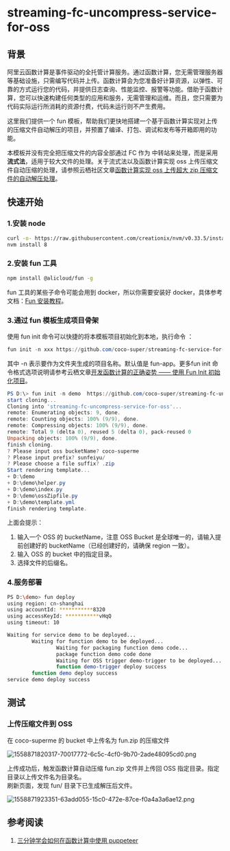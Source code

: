 # streaming-fc-uncompress-service-for-oss
<a name="Qr5Fy"></a>
## 背景

阿里云函数计算是事件驱动的全托管计算服务。通过函数计算，您无需管理服务器等基础设施，只需编写代码并上传。函数计算会为您准备好计算资源，以弹性、可靠的方式运行您的代码，并提供日志查询、性能监控、报警等功能。借助于函数计算，您可以快速构建任何类型的应用和服务，无需管理和运维。而且，您只需要为代码实际运行所消耗的资源付费，代码未运行则不产生费用。

这里我们提供一个 fun 模板，帮助我们更快地搭建一个基于函数计算实现对上传的压缩文件自动解压的项目，并预置了编译、打包、调试和发布等开箱即用的功能。

本模板并没有完全把压缩文件的内容全部通过 FC 作为 中转站来处理，而是采用**流式法**，适用于较大文件的处理。关于流式法以及函数计算实现 oss 上传压缩文件自动压缩的处理，请参照云栖社区文章[函数计算实现 oss 上传超大 zip 压缩文件的自动解压处理](https://yq.aliyun.com/articles/680958)。

<a name="QqxEg"></a>
## 快速开始

<a name="lGvKc"></a>
### 1.安装 node 
```bash
curl -o- https://raw.githubusercontent.com/creationix/nvm/v0.33.5/install.sh | bash
nvm install 8
```

<a name="vYqDd"></a>
### 2.安装 fun 工具

```bash
npm install @alicloud/fun -g
```

fun 工具的某些子命令可能会用到 docker，所以你需要安装好 docker，具体参考文档：[Fun 安装教程](https://github.com/aliyun/fun/blob/master/docs/usage/installation-zh.md)。

<a name="dP8XW"></a>
### 3.通过 fun 模板生成项目骨架
使用 fun init 命令可以快捷的将本模板项目初始化到本地，执行命令 ：

```powershell
fun init -n xxx https://github.com/coco-super/streaming-fc-service-for-oss
```

其中 -n 表示要作为文件夹生成的项目名称。默认值是 fun-app。更多fun init 命令格式选项说明请参考云栖文章[开发函数计算的正确姿势 —— 使用 Fun Init 初始化项目](https://yq.aliyun.com/articles/674363)。

```powershell
PS D:\> fun init -n demo  https://github.com/coco-super/streaming-fc-uncompress-service-for-oss
start cloning...
Cloning into 'streaming-fc-uncompress-service-for-oss'...
remote: Enumerating objects: 9, done.
remote: Counting objects: 100% (9/9), done.
remote: Compressing objects: 100% (9/9), done.
remote: Total 9 (delta 0), reused 5 (delta 0), pack-reused 0
Unpacking objects: 100% (9/9), done.
finish cloning.
? Please input oss bucketName? coco-superme
? Please input prefix? sunfeiyu/
? Please choose a file suffix? .zip
Start rendering template...
+ D:\demo
+ D:\demo\helper.py
+ D:\demo\index.py
+ D:\demo\ossZipfile.py
+ D:\demo\template.yml
finish rendering template.
```

上面会提示：

1. 输入一个 OSS 的 bucketName，注意 OSS Bucket 是全球唯一的，请输入提前创建好的 bucketName（已经创建好的，请确保 region 一致）。
1. 输入 OSS 的 bucket 中的指定目录。
1. 选择文件的后缀名。

<a name="ECcD2"></a>
### 4.服务部署

```bash
PS D:\demo> fun deploy
using region: cn-shanghai
using accountId: ***********8320
using accessKeyId: ***********vHqQ
using timeout: 10

Waiting for service demo to be deployed...
        Waiting for function demo to be deployed...
                Waiting for packaging function demo code...
                package function demo code done
                Waiting for OSS trigger demo-trigger to be deployed...
                function demo-trigger deploy success
        function demo deploy success
service demo deploy success
```

<a name="qGibX"></a>
## 测试
<a name="rgcDQ"></a>
### 上传压缩文件到 OSS
在 coco-superme 的 bucket 中上传名为 fun.zip 的压缩文件

![1558871820317-70017772-6c5c-4cf0-9b70-2ade48095cd0.png](http://cdn-trigger.sunfeiyu.top/img/1558871820317-70017772-6c5c-4cf0-9b70-2ade48095cd0.png?Expires=1558876856&OSSAccessKeyId=TMP.AgFcLVR7w4ijV0QBzW1aUPuI_EGAGT-ENY0LmK1-2eiH9qnQW8RBMlD8WOn3MC4CFQDRDUZhKEdU8zCQ-N892idbg7b5_gIVAMGp5wmxMUZux75LTCOVLWpdbnIi&Signature=uY%2B9ID8Ga0R77sZeSb%2FDhw3LKKs%3D)


上传成功后，触发函数计算自动压缩 fun.zip 文件并上传回 OSS 指定目录。指定目录以上传文件名为目录名。<br />刷新页面，发现 fun/ 目录下已生成解压后文件。

![1558871923351-63add055-15c0-472e-87ce-f0a4a3a6ae12.png](http://cdn-trigger.sunfeiyu.top/img/1558871923351-63add055-15c0-472e-87ce-f0a4a3a6ae12.png?Expires=1558876912&OSSAccessKeyId=TMP.AgFcLVR7w4ijV0QBzW1aUPuI_EGAGT-ENY0LmK1-2eiH9qnQW8RBMlD8WOn3MC4CFQDRDUZhKEdU8zCQ-N892idbg7b5_gIVAMGp5wmxMUZux75LTCOVLWpdbnIi&Signature=qvYU5qRSR5XJeOjjczq59VFMqN0%3D)

<a name="2473ec5a"></a>
## 参考阅读

1. [三分钟学会如何在函数计算中使用 puppeteer](https://yq.aliyun.com/articles/602877)